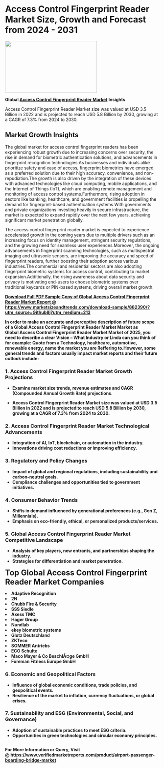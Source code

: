 <H1>Access Control Fingerprint Reader Market Size, Growth and Forecast from 2024 - 2031</H1><img class="aligncenter size-medium wp-image-584254" src="https://thirdeyenews.in/wp-content/uploads/2024/09/Global-Market-Research-300x168.jpeg" alt="" width="300" height="168" /><p><strong>Global&nbsp;<a href="https://www.marketsizeandtrends.com/download-sample/882390/?utm_source=Github8j?utm_medium=213">Access Control Fingerprint Reader Market</a> Insights</strong></p><p>Access Control Fingerprint Reader Market size was valued at USD 3.5 Billion in 2022 and is projected to reach USD 5.8 Billion by 2030, growing at a CAGR of 7.3% from 2024 to 2030.</p><p><h2>Market Growth Insights</h2> <p>The global market for access control fingerprint readers has been experiencing robust growth due to increasing concerns over security, the rise in demand for biometric authentication solutions, and advancements in fingerprint recognition technologies.As businesses and individuals alike prioritize safety and ease of access, fingerprint biometrics have emerged as a preferred solution due to their high accuracy, convenience, and non-repudiation.The growth is also driven by the integration of these devices with advanced technologies like cloud computing, mobile applications, and the Internet of Things (IoT), which are enabling remote management and monitoring of access control systems.Furthermore, rising adoption in sectors like banking, healthcare, and government facilities is propelling the demand for fingerprint-based authentication systems.With governments and private organizations investing heavily in secure infrastructure, the market is expected to expand rapidly over the next few years, achieving significant market penetration globally.</p> <p><strong><a href="#"></a></strong></p> <p>The access control fingerprint reader market is expected to experience accelerated growth in the coming years due to multiple drivers such as an increasing focus on identity management, stringent security regulations, and the growing need for seamless user experiences.Moreover, the ongoing advancements in fingerprint scanning technologies, such as multispectral imaging and ultrasonic sensors, are improving the accuracy and speed of fingerprint readers, further boosting their adoption across various industries.The commercial and residential sectors are also adopting fingerprint biometric systems for access control, contributing to market expansion.Additionally, the rising awareness about data security and privacy is motivating end-users to choose biometric systems over traditional keycards or PIN-based systems, driving overall market growth.</p> <p><strong><a href="#"></p><p><span class=""><strong>Download Full PDF Sample Copy of Global Access Control Fingerprint Reader Market Report</strong> @ <a href="https://www.marketsizeandtrends.com/download-sample/882390/?utm_source=Github8j?utm_medium=213" target="_blank">https://www.marketsizeandtrends.com/download-sample/882390/?utm_source=Github8j?utm_medium=213</a></span></p><p>In order to make an accurate and perceptive description of future scope of a Global&nbsp;Access Control Fingerprint Reader Market Market as Global&nbsp;Access Control Fingerprint Reader Market Market of 2025, you need to describe a clear Vision &ndash; What Industry or Linda can you think of for example: Quote from a Technology, healthcare, automotive, renewable energy, name the market you are Reffering to.However, some general trends and factors usually impact market reports and their future outlook include:</p><h3>1.&nbsp;<strong>Access Control Fingerprint Reader Market Growth Projections</strong></h3><ul><li>Examine market size trends, revenue estimates and CAGR (Compounded Annual Growth Rate) projections.</li><li><p>Access Control Fingerprint Reader Market size was valued at USD 3.5 Billion in 2022 and is projected to reach USD 5.8 Billion by 2030, growing at a CAGR of 7.3% from 2024 to 2030.</p></li></ul><h3>2.&nbsp;<strong>Access Control Fingerprint Reader Market Technological Advancements</strong></h3><ul><li>Integration of AI, IoT, blockchain, or automation in the industry.</li><li>Innovations driving cost reductions or improving efficiency.</li></ul><h3>3.&nbsp;<strong>Regulatory and Policy Changes</strong></h3><ul><li>Impact of global and regional regulations, including sustainability and carbon-neutral goals.</li><li>Compliance challenges and opportunities tied to government initiatives.</li></ul><h3>4.&nbsp;<strong>Consumer Behavior Trends</strong></h3><ul><li>Shifts in demand influenced by generational preferences (e.g., Gen Z, Millennials).</li><li>Emphasis on eco-friendly, ethical, or personalized products/services.</li></ul><h3>5.&nbsp;<strong>Global Access Control Fingerprint Reader Market Competitive Landscape</strong></h3><ul><li>Analysis of key players, new entrants, and partnerships shaping the industry.</li><li>Strategies for differentiation and market penetration.</li></ul><p data-pm-slice="1 1 []"><span style="color: inherit; font-family: inherit; font-size: 25px;">Top Global Access Control Fingerprint Reader Market Companies</span></p><div class="" data-test-id=""><p><li>Adaptive Recognition</li><li> 2N</li><li> Chubb Fire & Security</li><li> SSS Siedle</li><li> Axess TMC</li><li> Hager Group</li><li> Nundlab</li><li> ekey biometric systems</li><li> Glutz Deutschland</li><li> ZKTeco</li><li> SOMMER Antriebs</li><li> ECO Schulte</li><li> Maco Mayer & Co BeschlÃ¤ge GmbH</li><li> Foreman Fitness Europe GmbH</li></p></div><h3>6.&nbsp;<strong>Economic and Geopolitical Factors</strong></h3><ul><li>Influence of global economic conditions, trade policies, and geopolitical events.</li><li>Resilience of the market to inflation, currency fluctuations, or global crises.</li></ul><h3>7.&nbsp;<strong>Sustainability and ESG (Environmental, Social, and Governance)</strong></h3><ul><li>Adoption of sustainable practices to meet ESG criteria.</li><li>Opportunities in green technologies and circular economy principles.</li></ul><h2><strong style="font-size: 14px;">For More Information or Query, Visit @&nbsp;</strong><a style="background-color: #ffffff; font-size: 14px;" href="https://www.marketsizeandtrends.com/report/access-control-fingerprint-reader-market/" target="_blank">https://www.verifiedmarketreports.com/product/airport-passenger-boarding-bridge-market</a></h2>